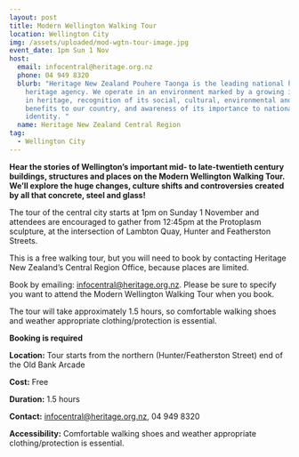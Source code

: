 ```yaml
---
layout: post
title: Modern Wellington Walking Tour
location: Wellington City
img: /assets/uploaded/mod-wgtn-tour-image.jpg
event_date: 1pm Sun 1 Nov
host:
  email: infocentral@heritage.org.nz
  phone: 04 949 8320
  blurb: "Heritage New Zealand Pouhere Taonga is the leading national historic
    heritage agency. We operate in an environment marked by a growing interest
    in heritage, recognition of its social, cultural, environmental and economic
    benefits to our country, and awareness of its importance to national
    identity. "
  name: Heritage New Zealand Central Region
tag:
  - Wellington City
---
```

**Hear the stories of Wellington’s important mid- to late-twentieth century buildings, structures and places on the Modern Wellington Walking Tour. We’ll explore the huge changes, culture shifts and controversies created by all that concrete, steel and glass!** 

The tour of the central city starts at 1pm on Sunday 1 November and attendees are encouraged to gather from 12:45pm at the Protoplasm sculpture, at the intersection of Lambton Quay, Hunter and Featherston Streets. 

This is a free walking tour, but you will need to book by contacting Heritage New Zealand’s Central Region Office, because places are limited. 

Book by emailing: infocentral@heritage.org.nz. Please be sure to specify you want to attend the Modern Wellington Walking Tour when you book. 

The tour will take approximately 1.5 hours, so comfortable walking shoes and weather appropriate clothing/protection is essential.

**Booking is required** <br> 

**Location:** Tour starts from the northern (Hunter/Featherston Street) end of the Old Bank Arcade 

**Cost:** Free

**Duration:** 1.5 hours

**Contact:** infocentral@heritage.org.nz, 04 949 8320

**Accessibility:** Comfortable walking shoes and weather appropriate clothing/protection is essential.